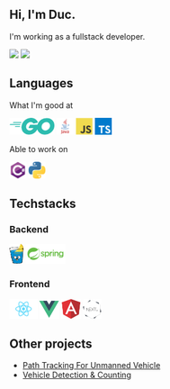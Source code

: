 ## Hi, I'm Duc.

I'm working as a fullstack developer.

<div class="half">
  <a href="https://github.com/tminhduc2811"><img src="https://github-readme-stats.vercel.app/api?username=tminhduc2811&title_color=1abc9c&icon_color=1abc9c&text_color=798795&bg_color=2c3e50"></img></a>
  <a href="https://github.com/tminhduc2811"><img src="https://github-readme-stats.vercel.app/api/top-langs/?username=tminhduc2811&hide=Objective-C,shell,swift&title_color=1abc9c&icon_color=1abc9c&text_color=798795&bg_color=2c3e50" height="195"></img></a>
</div>

## Languages

What I'm good at

<code><img height="30" src="https://raw.githubusercontent.com/tminhduc2811/tminhduc2811/main/images/go.svg"></code>
<code><img height="30" src="https://raw.githubusercontent.com/tminhduc2811/tminhduc2811/main/images/java.svg"></code>
<code><img height="30" src="https://raw.githubusercontent.com/tminhduc2811/tminhduc2811/main/images/javascript.svg"></code>
<code><img height="30" src="https://raw.githubusercontent.com/tminhduc2811/tminhduc2811/main/images/typescript.svg"></code>

Able to work on

<code><img height="30" src="https://raw.githubusercontent.com/tminhduc2811/tminhduc2811/main/images/csharp.svg"></code>
<code><img height="30" src="https://raw.githubusercontent.com/tminhduc2811/tminhduc2811/main/images/python.svg"></code>

## Techstacks

### Backend
<code><img height="35" src="https://raw.githubusercontent.com/tminhduc2811/tminhduc2811/main/images/gin.png"></code>
<code><img height="35" src="https://raw.githubusercontent.com/tminhduc2811/tminhduc2811/main/images/spring.svg"></code>


### Frontend
<code><img height="35" src="https://raw.githubusercontent.com/tminhduc2811/tminhduc2811/main/images/reactjs.png"></code>
<code><img height="35" src="https://raw.githubusercontent.com/tminhduc2811/tminhduc2811/main/images/vuejs.svg"></code>
<code><img height="35" src="https://raw.githubusercontent.com/tminhduc2811/tminhduc2811/main/images/angular.svg"></code>
<code><img height="35" src="https://raw.githubusercontent.com/tminhduc2811/tminhduc2811/main/images/nextjs.png"></code>

## Other projects
- [Path Tracking For Unmanned Vehicle](https://www.youtube.com/watch?v=ZicUJzQk5Go)
- [Vehicle Detection & Counting](https://www.youtube.com/watch?v=ahraIy9xIAA)
